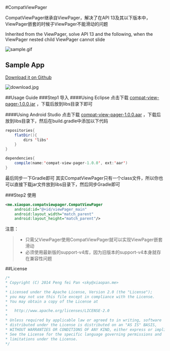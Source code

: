 #CompatViewPager

CompatViewPager继承自ViewPager，解决了在API 13及其以下版本中，ViewPager嵌套的时候子ViewPager不能滑动的问题

Inherited from the ViewPager, solve API 13 and the following, when the ViewPager nested child ViewPager cannot slide

![sample.gif](https://github.com/xiaopansky/CompatViewPager/raw/master/releases/sample.gif)

## Sample App
[Download it on Github](https://github.com/xiaopansky/CompatViewPager/raw/master/releases/compat-view-pager-1.0.0.apk)

![download.jpg](https://github.com/xiaopansky/CompatViewPager/raw/master/releases/download.jpg)

##Usage Guide
###Step1 导入
####Using Eclipse
点击下载 [compat-view-pager-1.0.0.jar](https://github.com/xiaopansky/CompatViewPager/raw/master/releases/compat-view-pager-1.0.0.jar) ，下载后放到libs目录下即可

####Using Android Studio
点击下载 [compat-view-pager-1.0.0.aar](https://github.com/xiaopansky/CompatViewPager/raw/master/releases/compat-view-pager-1.0.0.aar) ，下载后放到libs目录下，然后在build.gradle中添加以下代码
```java
repositories{
    flatDir(){
        dirs 'libs'
    }
}

dependencies{
	compile(name:'compat-view-pager-1.0.0', ext:'aar')
}
```
最后同步一下Gradle即可
其实CompatViewPager只有一个class文件，所以你也可以直接下载jar文件放到libs目录下，然后同步Gradle即可

###Step2 使用
```xml
<me.xiaopan.compatviewpager.CompatViewPager
    android:id="@+id/viewPager_main"
    android:layout_width="match_parent"
    android:layout_height="match_parent"/>
```

注意：
>* 只需父ViewPager使用CompatViewPager就可以实现ViewPager嵌套滑动
>* 必须使用最新版的support-v4库，因为旧版本的support-v4本身就存在兼容性问题

##License
```java
/*
* Copyright (C) 2014 Peng fei Pan <sky@xiaopan.me>
*
* Licensed under the Apache License, Version 2.0 (the "License");
* you may not use this file except in compliance with the License.
* You may obtain a copy of the License at
*
*   http://www.apache.org/licenses/LICENSE-2.0
*
* Unless required by applicable law or agreed to in writing, software
* distributed under the License is distributed on an "AS IS" BASIS,
* WITHOUT WARRANTIES OR CONDITIONS OF ANY KIND, either express or implied.
* See the License for the specific language governing permissions and
* limitations under the License.
*/
```
